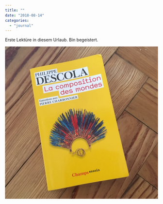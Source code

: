 ```yaml
---
title: ""
date: "2018-08-14"
categories: 
  - "journal"
---
```


Erste Lektüre in diesem Urlaub. Bin begeistert.

![](images/6272448004.jpg)
